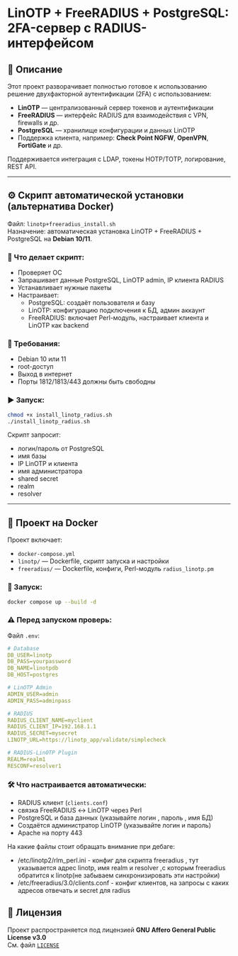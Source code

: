 # LinOTP + FreeRADIUS + PostgreSQL: 2FA-сервер с RADIUS-интерфейсом

## 📌 Описание

Этот проект разворачивает полностью готовое к использованию решение двухфакторной аутентификации (2FA) с использованием:

- **LinOTP** — централизованный сервер токенов и аутентификации
- **FreeRADIUS** — интерфейс RADIUS для взаимодействия с VPN, firewalls и др.
- **PostgreSQL** — хранилище конфигурации и данных LinOTP
- Поддержка клиента, например: **Check Point NGFW**, **OpenVPN**, **FortiGate** и др.

Поддерживается интеграция с LDAP, токены HOTP/TOTP, логирование, REST API.

---

## ⚙️ Скрипт автоматической установки (альтернатива Docker)

Файл: `linotp+freeradius_install.sh`  
Назначение: автоматическая установка LinOTP + FreeRADIUS + PostgreSQL на **Debian 10/11**.

### 🔄 Что делает скрипт:
- Проверяет ОС
- Запрашивает данные PostgreSQL, LinOTP admin, IP клиента RADIUS
- Устанавливает нужные пакеты
- Настраивает:
  - PostgreSQL: создаёт пользователя и базу
  - LinOTP: конфигурацию подключения к БД, админ аккаунт
  - FreeRADIUS: включает Perl-модуль, настраивает клиента и LinOTP как backend

### 🧪 Требования:
- Debian 10 или 11
- root-доступ
- Выход в интернет
- Порты 1812/1813/443 должны быть свободны

### ▶️ Запуск:

```bash
chmod +x install_linotp_radius.sh
./install_linotp_radius.sh
```

Скрипт запросит:
- логин/пароль от PostgreSQL
- имя базы
- IP LinOTP и клиента
- имя администратора
- shared secret
- realm
- resolver

---

## 🐳 Проект на Docker

Проект включает:
- `docker-compose.yml`
- `linotp/` — Dockerfile, скрипт запуска и настройки
- `freeradius/` — Dockerfile, конфиги, Perl-модуль `radius_linotp.pm`

### 🚀 Запуск:

```bash
docker compose up --build -d
```

### ⚠️ Перед запуском проверь:
Файл `.env`:

```yaml
# Database
DB_USER=linotp
DB_PASS=yourpassword
DB_NAME=linotpdb
DB_HOST=postgres

# LinOTP Admin
ADMIN_USER=admin
ADMIN_PASS=adminpass

# RADIUS
RADIUS_CLIENT_NAME=myclient
RADIUS_CLIENT_IP=192.168.1.1
RADIUS_SECRET=mysecret
LINOTP_URL=https://linotp_app/validate/simplecheck

# RADIUS-LinOTP Plugin
REALM=realm1
RESCONF=resolver1

```

### 🛠️ Что настраивается автоматически:
- RADIUS клиент (`clients.conf`)
- связка FreeRADIUS ↔ LinOTP через Perl  
- PostgreSQL и база данных (указывайте логин , пароль , имя БД)
- Создаётся администратор LinOTP (указывайте логин и пароль)
- Apache на порту 443

На какие файлы стоит обращать внимание при дебаге:
- /etc/linotp2/rlm_perl.ini - конфиг для скрипта freeradius , тут указывается адрес linotp, имя realm и resolver  ,с которым freeradius обратится к linotp(не забываем синхронизировать эти настройки)
- /etc/freeradius/3.0/clients.conf - конфиг клиентов, на запросы с каких адресов отвечать и secret для radius

## 📄 Лицензия

Проект распространяется под лицензией **GNU Affero General Public License v3.0**  
См. файл [`LICENSE`](LICENSE)
